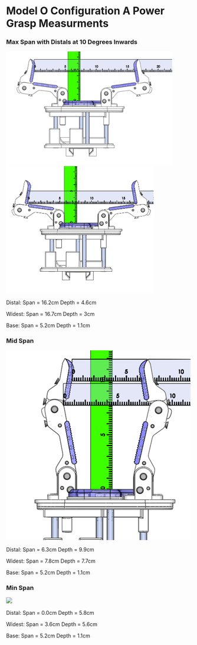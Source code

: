 # Model O Configuration A Power Grasp Measurments


### Max Span with Distals at 10 Degrees Inwards
<img src="Images/ModelO_ConfA_Power_Max_Midpoint.png" width="450"> <img src="Images/ModelO_ConfA_Power_Max_Widest.png" width="400">

Distal: Span = 16.2cm Depth = 4.6cm

Widest: Span = 16.7cm Depth = 3cm

Base: Span = 5.2cm Depth = 1.1cm

### Mid Span
<img src="Images/ModelO_ConfA_Power_Mid.png" width="500">

Distal: Span = 6.3cm Depth = 9.9cm

Widest: Span = 7.8cm Depth = 7.7cm

Base: Span = 5.2cm Depth = 1.1cm


### Min Span
<img src="Images/Images/ModelO_ConfA_Power_min.png" width="500">

Distal: Span = 0.0cm Depth = 5.8cm

Widest: Span = 3.6cm Depth = 5.6cm

Base: Span = 5.2cm Depth = 1.1cm
